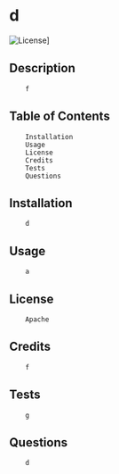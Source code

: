 # d
![License](https://img.shields.io/badge/License-Apache_2.0-blue.svg)]

## Description
        f

## Table of Contents
        Installation
        Usage
        License
        Credits
        Tests
        Questions

## Installation
        d

## Usage
        a

## License
        Apache

## Credits
        f

## Tests
        g

## Questions
        d
    